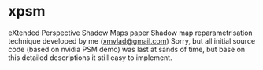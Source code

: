 # xpsm
eXtended Perspective Shadow Maps paper
Shadow map reparametrisation technique developed by me (xmvlad@gmail.com)
Sorry, but all initial source code (based on nvidia PSM demo) was last at sands of time, but base on this detailed descriptions it still easy to implement.
